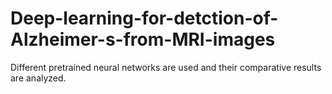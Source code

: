 # Deep-learning-for-detction-of-Alzheimer-s-from-MRI-images

Different pretrained neural networks are used and their comparative results are analyzed. 
